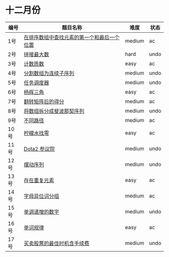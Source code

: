# 十二月份

**编号**|**题目名称**|**难度**|**状态**
--------|------------|--------|--------
1号|[在排序数组中查找元素的第一个和最后一个位置](./第1题%2034.%20在排序数组中查找元素的第一个和最后一个位置)|medium|ac
2号|[拼接最大数](./第2题%20321.%20拼接最大数)|hard|undo
3号|[计数质数](./第3题%20204.%20计数质数)|easy|ac
4号|[分割数组为连续子序列](./第4题%20659.%20分割数组为连续子序列)|medium|undo
5号|[任务调度器](./第5题%20621.%20任务调度器)|medium|undo
6号|[杨辉三角](./第6题%20118.%20杨辉三角)|easy|ac
7号|[翻转矩阵后的得分](./第7题%20861.%20翻转矩阵后的得分)|medium|ac
8号|[将数组拆分成斐波那契序列](./第8题%20842.%20将数组拆分成斐波那契序列)|medium|undo
9号|[不同路径](./第9题%2062.%20不同路径)|medium|ac
10号|[柠檬水找零](./第10题%20860.%20柠檬水找零)|easy|ac
11号|[Dota2 参议院](./第11题%20649.%20Dota2%20参议院)|medium|undo
12号|[摆动序列](./第12题%20376.%20摆动序列)|medium|undo
13号|[存在重复元素](./第13题%20217.%20存在重复元素)|easy|ac
14号|[字母异位词分组](./第14题%2049.%20字母异位词分组)|medium|ac
15号|[单调递增的数字](./第15题%20738.%20单调递增的数字)|medium|undo
16号|[单词规律](./第16题%20290.%20单词规律)|easy|ac
17号|[买卖股票的最佳时机含手续费](./第17题%20714.%20买卖股票的最佳时机含手续费)|medium|undo
